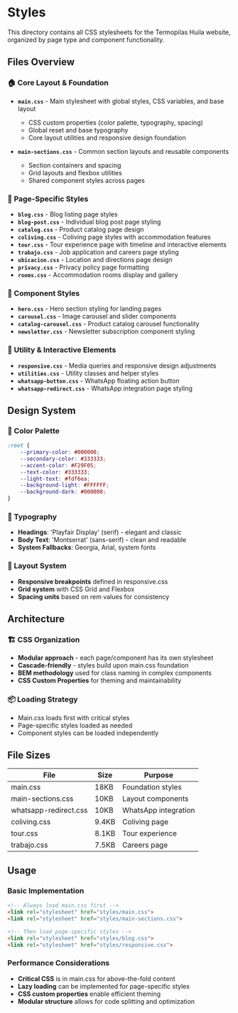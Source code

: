 # Styles

This directory contains all CSS stylesheets for the Termopilas Huila website, organized by page type and component functionality.

## Files Overview

### 🏠 Core Layout & Foundation

- **`main.css`** - Main stylesheet with global styles, CSS variables, and base layout
  - CSS custom properties (color palette, typography, spacing)
  - Global reset and base typography
  - Core layout utilities and responsive design foundation

- **`main-sections.css`** - Common section layouts and reusable components
  - Section containers and spacing
  - Grid layouts and flexbox utilities
  - Shared component styles across pages

### 📄 Page-Specific Styles

- **`blog.css`** - Blog listing page styles
- **`blog-post.css`** - Individual blog post page styling
- **`catalog.css`** - Product catalog page design
- **`coliving.css`** - Coliving page styles with accommodation features
- **`tour.css`** - Tour experience page with timeline and interactive elements
- **`trabajo.css`** - Job application and careers page styling
- **`ubicacion.css`** - Location and directions page design
- **`privacy.css`** - Privacy policy page formatting
- **`rooms.css`** - Accommodation rooms display and gallery

### 🎨 Component Styles

- **`hero.css`** - Hero section styling for landing pages
- **`carousel.css`** - Image carousel and slider components
- **`catalog-carousel.css`** - Product catalog carousel functionality
- **`newsletter.css`** - Newsletter subscription component styling

### 📱 Utility & Interactive Elements

- **`responsive.css`** - Media queries and responsive design adjustments
- **`utilities.css`** - Utility classes and helper styles
- **`whatsapp-button.css`** - WhatsApp floating action button
- **`whatsapp-redirect.css`** - WhatsApp integration page styling

## Design System

### 🎨 Color Palette

```css
:root {
    --primary-color: #000000;
    --secondary-color: #333333;
    --accent-color: #F29F05;
    --text-color: #333333;
    --light-text: #fdf6ea;
    --background-light: #FFFFFF;
    --background-dark: #000000;
}
```

### 📝 Typography

- **Headings**: 'Playfair Display' (serif) - elegant and classic
- **Body Text**: 'Montserrat' (sans-serif) - clean and readable
- **System Fallbacks**: Georgia, Arial, system fonts

### 📐 Layout System

- **Responsive breakpoints** defined in responsive.css
- **Grid system** with CSS Grid and Flexbox
- **Spacing units** based on rem values for consistency

## Architecture

### 🏗️ CSS Organization

- **Modular approach** - each page/component has its own stylesheet
- **Cascade-friendly** - styles build upon main.css foundation
- **BEM methodology** used for class naming in complex components
- **CSS Custom Properties** for theming and maintainability

### 📦 Loading Strategy

- Main.css loads first with critical styles
- Page-specific styles loaded as needed
- Component styles can be loaded independently

## File Sizes

| File | Size | Purpose |
|------|------|---------|
| main.css | 18KB | Foundation styles |
| main-sections.css | 10KB | Layout components |
| whatsapp-redirect.css | 10KB | WhatsApp integration |
| coliving.css | 9.4KB | Coliving page |
| tour.css | 8.1KB | Tour experience |
| trabajo.css | 7.5KB | Careers page |

## Usage

### Basic Implementation

```html
<!-- Always load main.css first -->
<link rel="stylesheet" href="styles/main.css">
<link rel="stylesheet" href="styles/main-sections.css">

<!-- Then load page-specific styles -->
<link rel="stylesheet" href="styles/blog.css">
<link rel="stylesheet" href="styles/responsive.css">
```

### Performance Considerations

- **Critical CSS** is in main.css for above-the-fold content
- **Lazy loading** can be implemented for page-specific styles
- **CSS custom properties** enable efficient theming
- **Modular structure** allows for code splitting and optimization
